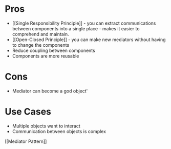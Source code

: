 # Pros
- [[Single Responsibility Principle]] - you can extract communications between components into a single place - makes it easier to comprehend and maintain.
- [[Open-Closed Principle]] - you can make new mediators without having to change the components
- Reduce coupling between components
- Components are more reusable

# Cons
- Mediator can become a god object'

# Use Cases
- Multiple objects want to interact
- Communication between objects is complex

[[Mediator Pattern]]